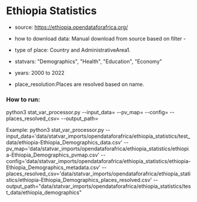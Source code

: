 # Ethiopia Statistics

- source: https://ethiopia.opendataforafrica.org/

- how to download data: Manual download from source based on filter - 

- type of place: Country and AdministrativeArea1.

- statvars: "Demographics", "Health", "Education", "Economy"

- years: 2000 to 2022

- place_resolution:Places are resolved based on name.

### How to run:

python3 stat_var_processor.py --input_data= --pv_map= --config= --places_resolved_csv= --output_path= 

Example:
python3 stat_var_processor.py --input_data='data/statvar_imports/opendataforafrica/ethiopia_statistics/test_data/ethiopia-Ethiopia_Demographics_data.csv'  --pv_map='data/statvar_imports/opendataforafrica/ethiopia_statistics/ethiopia-Ethiopia_Demographics_pvmap.csv'  --config='data/statvar_imports/opendataforafrica/ethiopia_statistics/ethiopia-Ethiopia_Demographics_metadata.csv'  --places_resolved_csv='data/statvar_imports/opendataforafrica/ethiopia_statistics/ethiopia-Ethiopia_Demographics_places_resolved.csv'  --output_path="data/statvar_imports/opendataforafrica/ethiopia_statistics/test_data/ethiopia_demographics"
